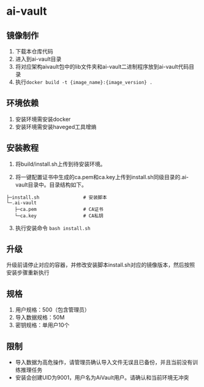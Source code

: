 # ai-vault

## 镜像制作
1. 下载本仓库代码
2. 进入到ai-vault目录
3. 将对应架构aivault包中的lib文件夹和ai-vault二进制程序放到ai-vault代码目录
4. 执行`docker build -t {image_name}:{image_version} .`

## 环境依赖
1. 安装环境需安装docker
2. 安装环境需安装haveged工具增熵

## 安装教程
1. 将build/install.sh上传到待安装环境。

2. 将一键配置证书中生成的ca.pem和ca.key上传到install.sh同级目录的.ai-vault目录中。目录结构如下。
```
├─install.sh                # 安装脚本
└─.ai-vault
   ├─ca.pem                 # CA证书    
   └─ca.key                 # CA私钥
```
3. 执行安装命令
`bash install.sh`

## 升级
升级前请停止对应的容器，并修改安装脚本install.sh对应的镜像版本，然后按照安装步骤重新执行

## 规格
1. 用户规格：500（包含管理员）
2. 导入数据规格：50M
3. 密钥规格：单用户10个

## 限制
- 导入数据为高危操作，请管理员确认导入文件无误且已备份，并且当前没有训练推理任务
- 安装会创建UID为9001，用户名为AiVault用户。请确认和当前环境无冲突



